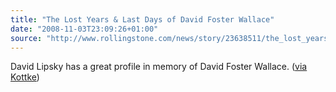 ```yaml
---
title: "The Lost Years & Last Days of David Foster Wallace"
date: "2008-11-03T23:09:26+01:00"
source: "http://www.rollingstone.com/news/story/23638511/the_lost_yearschyrp2rc3_last_days_of_david_foster_wallace"
---
```


David Lipsky has a great profile in memory of David Foster Wallace. ([via Kottke](http://www.kottke.org/08/10/the-lost-years-and-last-days-of-david-foster-wallace))
